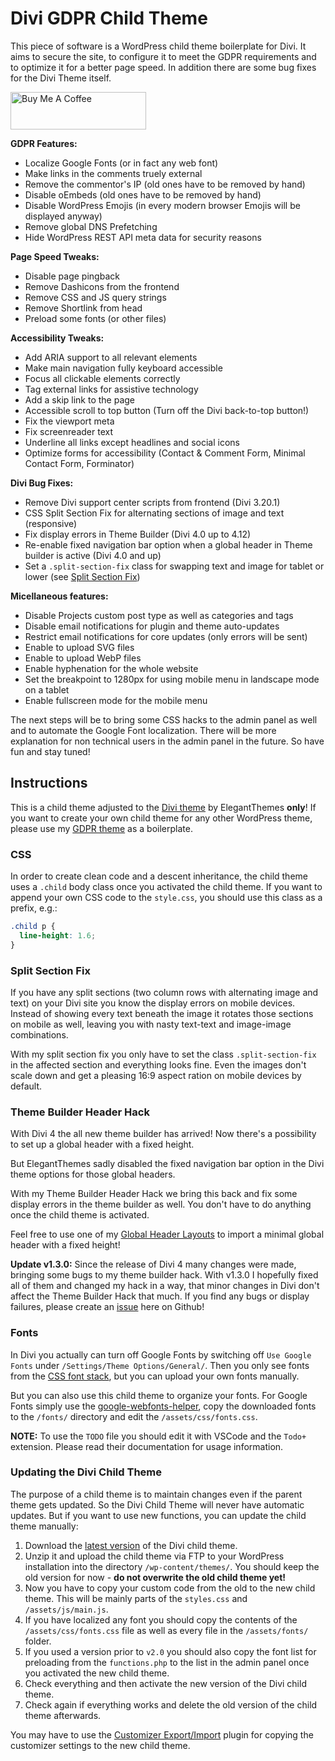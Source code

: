 # Divi GDPR Child Theme

This piece of software is a WordPress child theme boilerplate for Divi. It aims to secure the site, to configure it to meet the GDPR requirements and to optimize it for a better page speed. In addition there are some bug fixes for the Divi Theme itself.

<p><a href="https://www.buymeacoffee.com/musikuss" target="_blank"><img src="https://cdn.buymeacoffee.com/buttons/v2/default-green.png" alt="Buy Me A Coffee" style="height: 60px !important;width: 217px !important;" ></a></p>

**GDPR Features:**

* Localize Google Fonts (or in fact any web font)
* Make links in the comments truely external
* Remove the commentor's IP (old ones have to be removed by hand)
* Disable oEmbeds (old ones have to be removed by hand)
* Disable WordPress Emojis (in every modern browser Emojis will be displayed anyway)
* Remove global DNS Prefetching
* Hide WordPress REST API meta data for security reasons

**Page Speed Tweaks:**

* Disable page pingback
* Remove Dashicons from the frontend
* Remove CSS and JS query strings
* Remove Shortlink from head
* Preload some fonts (or other files)

**Accessibility Tweaks:**

* Add ARIA support to all relevant elements
* Make main navigation fully keyboard accessible
* Focus all clickable elements correctly
* Tag external links for assistive technology
* Add a skip link to the page
* Accessible scroll to top button (Turn off the Divi back-to-top button!)
* Fix the viewport meta
* Fix screenreader text
* Underline all links except headlines and social icons
* Optimize forms for accessibility (Contact & Comment Form, Minimal Contact Form, Forminator)

**Divi Bug Fixes:**

* Remove Divi support center scripts from frontend (Divi 3.20.1)
* CSS Split Section Fix for alternating sections of image and text (responsive)
* Fix display errors in Theme Builder (Divi 4.0 up to 4.12)
* Re-enable fixed navigation bar option when a global header in Theme builder is active (Divi 4.0 and up)
* Set a `.split-section-fix` class for swapping text and image for tablet or lower (see [Split Section Fix](#user-content-split-section-fix))

**Micellaneous features:**

* Disable Projects custom post type as well as categories and tags
* Disable email notifications for plugin and theme auto-updates
* Restrict email notifications for core updates (only errors will be sent)
* Enable to upload SVG files
* Enable to upload WebP files
* Enable hyphenation for the whole website
* Set the breakpoint to 1280px for using mobile menu in landscape mode on a tablet
* Enable fullscreen mode for the mobile menu

The next steps will be to bring some CSS hacks to the admin panel as well and to automate the Google Font localization. There will be more explanation for non technical users in the admin panel in the future. So have fun and stay tuned!

## Instructions

This is a child theme adjusted to the [Divi theme](https://www.elegantthemes.com/gallery/divi/) by ElegantThemes **only**! If you want to create your own child theme for any other WordPress theme, please use my [GDPR theme](https://github.com/mirkoschubert/gdpr-child/) as a boilerplate.

### CSS

In order to create clean code and a descent inheritance, the child theme uses a `.child` body class once you activated the child theme. If you want to append your own CSS code to the `style.css`, you should use this class as a prefix, e.g.:

```css
.child p {
  line-height: 1.6;
}
```

### Split Section Fix

If you have any split sections (two column rows with alternating image and text) on your Divi site you know the display errors on mobile devices. Instead of showing every text beneath the image it rotates those sections on mobile as well, leaving you with nasty text-text and image-image combinations.

With my split section fix you only have to set the class `.split-section-fix` in the affected section and everything looks fine. Even the images don't scale down and get a pleasing 16:9 aspect ration on mobile devices by default.

### Theme Builder Header Hack

With Divi 4 the all new theme builder has arrived! Now there's a possibility to set up a global header with a fixed height.

But ElegantThemes sadly disabled the fixed navigation bar option in the Divi theme options for those global headers.

With my Theme Builder Header Hack we bring this back and fix some display errors in the theme builder as well. You don't have to do anything once the child theme is activated.

Feel free to use one of my [Global Header Layouts](https://gist.github.com/mirkoschubert/05f938d6a5edc0001b7aa855d6d38ef6) to import a minimal global header with a fixed height!

**Update v1.3.0:** Since the release of Divi 4 many changes were made, bringing some bugs to my theme builder hack. With v1.3.0 I hopefully fixed all of them and changed my hack in a way, that minor changes in Divi don't affect the Theme Builder Hack that much. If you find any bugs or display failures, please create an [issue](https://github.com/mirkoschubert/divi-child/issues) here on Github!

### Fonts

In Divi you actually can turn off Google Fonts by switching off `Use Google Fonts` under `/Settings/Theme Options/General/`. Then you only see fonts from the [CSS font stack](https://www.cssfontstack.com/), but you can upload your own fonts manually.

But you can also use this child theme to organize your fonts. For Google Fonts simply use the [google-webfonts-helper](https://gwfh.mranftl.com/fonts), copy the downloaded fonts to the `/fonts/` directory and edit the `/assets/css/fonts.css`.

**NOTE:** To use the `TODO` file you should edit it with VSCode and the `Todo+` extension. Please read their documentation for usage information.

### Updating the Divi Child Theme

The purpose of a child theme is to maintain changes even if the parent theme gets updated. So the Divi Child Theme will never have automatic updates. But if you want to use new functions, you can update the child theme manually:

1. Download the [latest version](https://github.com/mirkoschubert/divi-child/releases/latest/) of the Divi child theme.
2. Unzip it and upload the child theme via FTP to your WordPress installation into the directory `/wp-content/themes/`. You should keep the old version for now - **do not overwrite the old child theme yet!**
3. Now you have to copy your custom code from the old to the new child theme. This will be mainly parts of the `styles.css` and `/assets/js/main.js`.
4. If you have localized any font you should copy the contents of the `/assets/css/fonts.css` file as well as every file in the `/assets/fonts/` folder.
5. If you used a version prior to `v2.0` you should also copy the font list for preloading from the `functions.php` to the list in the admin panel once you activated the new child theme.
6. Check everything and then activate the new version of the Divi child theme.
7. Check again if everything works and delete the old version of the child theme afterwards.

You may have to use the [Customizer Export/Import](https://wordpress.org/plugins/customizer-export-import/) plugin for copying the customizer settings to the new child theme.
